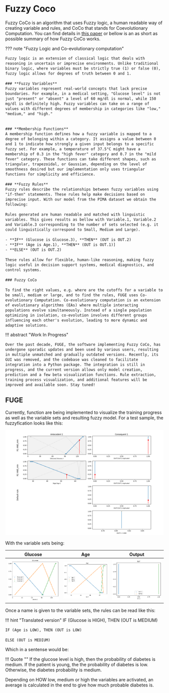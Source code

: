 # Fuzzy Coco

Fuzzy CoCo is an algorithm that uses Fuzzy logic, a human readable way of creating variable and rules, and CoCo that stands for Coevolutionary Computation. You can find details in [this paper](https://infoscience.epfl.ch/entities/publication/d86c7dde-72fa-4fb7-9842-2c3ca0e1a1b3) or bellow is an as short as possible summary of how Fuzzy CoCo works.


??? note "Fuzzy Logic and Co-evolutionary computation"

    Fuzzy logic is an extension of classical logic that deals with reasoning in uncertain or imprecise environments. Unlike traditional binary logic, where variables must be strictly true (1) or false (0), fuzzy logic allows for degrees of truth between 0 and 1.  

    ### **Fuzzy Variables**  
    Fuzzy variables represent real-world concepts that lack precise boundaries. For example, in a medical setting, "Glucose level" is not just "present" or "absent" a level of 60 mg/dl is normal, while 150 mg/dl is definitely high. Fuzzy variables can take on a range of values with different degrees of membership in categories like "low," "medium," and "high."


    ### **Membership Functions**  
    A membership function defines how a fuzzy variable is mapped to a degree of belonging within a category. It assigns a value between 0 and 1 to indicate how strongly a given input belongs to a specific fuzzy set. For example, a temperature of 37.5°C might have a membership of 0.3 in the "high fever" category and 0.7 in the "mild fever" category. These functions can take different shapes, such as triangular, trapezoidal, or Gaussian, depending on the level of smoothness desired but our implementation only uses triangular functions for simplicity and efficience. 

    ### **Fuzzy Rules**  
    Fuzzy rules describe the relationships between fuzzy variables using "if-then" statements. These rules help make decisions based on imprecise input. With our model from the PIMA dataset we obtain the following:  

    Rules generated are human readable and matched with linguistic variables. This gives results as bellow with Variable.1, Variable.2 and Variable.3 corresponding to the number of sets selected (e.g. it could linguistically correspond to Small, Medium and Large).

    - **IF** (Glucose is Glucose.3), **THEN** (OUT is OUT.2)
    - **IF** (Age is Age.1), **THEN** (OUT is OUT.1)] 
    - **ELSE** (OUT is OUT.2)

    These rules allow for flexible, human-like reasoning, making fuzzy logic useful in decision support systems, medical diagnostics, and control systems.  

    ### Fuzzy CoCo

    To find the right values, e.g. where are the cutoffs for a variable to be small, medium or large, and to find the rules, FUGE uses Co-evolutionary Computation. Co-evolutionary computation is an extension of evolutionary algorithms (EAs) where multiple interacting populations evolve simultaneously. Instead of a single population optimizing in isolation, co-evolution involves different groups influencing each other's evolution, leading to more dynamic and adaptive solutions.

!!! abstract "Work In Progress"

    Over the past decade, FUGE, the software implementing Fuzzy CoCo, has undergone sporadic updates and been used by various users, resulting in multiple unmatched and gradually outdated versions. Recently, its GUI was removed, and the codebase was cleaned to facilitate integration into a Python package. The integration is still in progress, and the current version allows only model creation, prediction and a few beta visualization functions. Rule extraction, training process visualization, and additional features will be improved and available soon. Stay tuned!

## FUGE

Currently, function are being implemented to visualize the training progress as well as the variable sets and resulting fuzzy model. For a test sample, the fuzzyfication looks like this:

![FUGE prediction visualization](./assets/img/output_test_8.png)  

With the variable sets being: 

Glucose             |  Age   |     Output  
:-------------------------:|:-------------------------: | :-------------------------:
![Glucose set](./assets/img/fuzzy_set_glucose.png)  |  ![Age set](./assets/img/fuzzy_set_age.png) | ![Output set](./assets/img/fuzzy_set_output.png)







Once a name is given to the variable sets, the rules can be read like this:

!!! hint "Translated version"
    IF (Glucose is HIGH), THEN (OUT is MEDIUM)

    IF (Age is LOW), THEN (OUT is LOW)

    ELSE (OUT is MEDIUM)

Which in a sentense would be: 

!!! Quote "" 
    If the glucose level is high, then the probability of diabetes is medium. If the patient is young, the the probability of diabetes is low. Otherwise, the diabetes probability is medium. 

Depending on HOW low, medium or high the variables are activated, an average is calculated in the end to give how much probable diabetes is. 